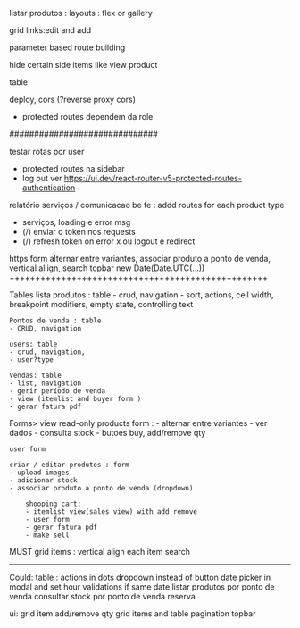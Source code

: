 
listar produtos : layouts : flex or gallery

grid links:edit and add

parameter based route building

hide certain side items like view product

table

deploy, cors (?reverse proxy cors)


- protected routes dependem da role

##############################

testar rotas por user
- protected routes na sidebar
- log out ver https://ui.dev/react-router-v5-protected-routes-authentication


relatório
serviços / comunicacao be fe : 
	addd routes for each product type
- serviços, loading e error msg
- (/) enviar o token nos requests
- (/) refresh token on error x ou logout e redirect



https
form alternar entre variantes, associar produto a ponto de venda, 
vertical allign, search
topbar
new Date(Date.UTC(...))
++++++++++++++++++++++++++++++++++++++++++++++++++

Tables
	lista produtos : table
	- crud, navigation
	- sort, actions, cell width, breakpoint modifiers, empty state, controlling text

	Pontos de venda : table
	- CRUD, navigation

	users: table
	- crud, navigation,
	- user?type

	Vendas: table 
	- list, navigation
	- gerir período de venda
	- view (itemlist and buyer form )
	- gerar fatura pdf

Forms>
	view read-only products  form :
	- alternar entre variantes
	- ver dados
	- consulta stock
	- butoes buy, add/remove qty

	user form

	criar / editar produtos : form 
	- upload images
	- adicionar stock
	- associar produto a ponto de venda (dropdown)

		shooping cart: 
		- itemlist view(sales view) with add remove
		- user form
		- gerar fatura pdf
		- make sell

MUST
grid items : vertical align each item
search

---------------------------------------------------
Could:
table : actions in dots dropdown instead of button
date picker in modal and set hour validations if same date
listar produtos por ponto de venda
consultar stock por ponto de venda
reserva


ui:
grid item add/remove qty
grid items and table pagination
topbar

